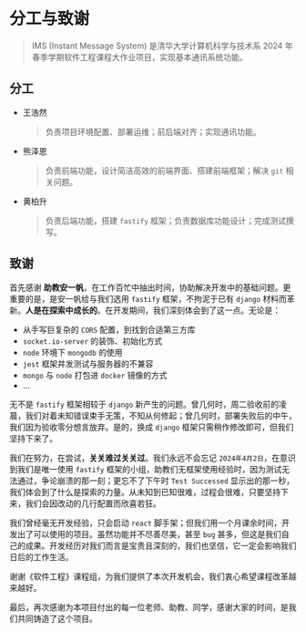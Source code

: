 # 分工与致谢

> IMS (Instant Message System) 是清华大学计算机科学与技术系 2024 年春季学期软件工程课程大作业项目，实现基本通讯系统功能。

## 分工

 - 王浩然

    > 负责项目环境配置、部署运维；前后端对齐；实现通讯功能。

 - 熊泽恩

    > 负责前端功能，设计简洁高效的前端界面、搭建前端框架；解决 `git` 相关问题。

 - 黄柏升

    > 负责后端功能，搭建 `fastify` 框架；负责数据库功能设计；完成测试撰写。

## 致谢

首先感谢 **助教安一帆**，在工作百忙中抽出时间，协助解决开发中的基础问题。更重要的是，是安一帆给与我们选用 `fastify` 框架，不拘泥于已有 `django` 材料而革新。**人是在探索中成长的**。在开发期间，我们深刻体会到了这一点。无论是：

- 从手写巨复杂的 `CORS` 配置，到找到合适第三方库
- `socket.io-server` 的装饰、初始化方式
- `node` 环境下 `mongodb` 的使用
- `jest` 框架并发测试与服务器的不兼容
- `mongo` 与 `node` 打包进 `docker` 镜像的方式
- ...

无不是 `fastify` 框架相较于 `django` 新产生的问题。曾几何时，周二验收前的凌晨，我们对着未知错误束手无策，不知从何修起；曾几何时，部署失败后的中午，我们因为验收零分想言放弃。是的，换成 `django` 框架只需稍作修改即可，但我们坚持下来了。

我们在努力，在尝试，**关关难过关关过**。我们永远不会忘记 `2024年4月2日`，在意识到我们是唯一使用 `fastify` 框架的小组，助教们无框架使用经验时，因为测试无法通过，争论崩溃的那一刻；更忘不了下午时 `Test Successed` 显示出的那一秒，我们体会到了什么是探索的力量。从未知到已知很难，过程会很难，只要坚持下来，我们会因改动的几行配置而欣喜若狂。

我们曾经毫无开发经验，只会启动 `react` 脚手架；但我们用一个月课余时间，开发出了可以使用的项目。虽然功能并不尽善尽美，甚至 `bug` 甚多，但这是我们自己的成果。开发经历对我们而言是宝贵且深刻的，我们也坚信，它一定会影响我们日后的工作生活。

谢谢《软件工程》课程组，为我们提供了本次开发机会，我们衷心希望课程改革越来越好。

最后，再次感谢为本项目付出的每一位老师、助教、同学，感谢大家的时间，是我们共同铸造了这个项目。
